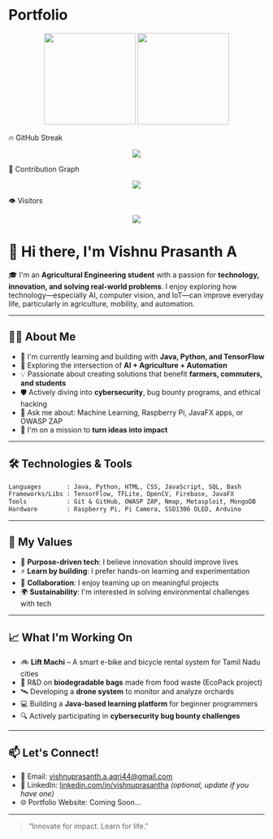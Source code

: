 # Portfolio

<p align="center"> <img src="https://github-readme-stats.vercel.app/api?username=vishnuprasanthaagri44&show_icons=true&theme=radical&count_private=true" height="180" /> <img src="https://github-readme-stats.vercel.app/api/top-langs/?username=vishnuprasanthaagri44&layout=compact&theme=radical" height="180" /> </p>
🔥 GitHub Streak
<p align="center"> <img src="https://github-readme-streak-stats.herokuapp.com/?user=vishnuprasanthaagri44&theme=radical" /> </p>
🧮 Contribution Graph
<p align="center"> <img src="https://github-readme-activity-graph.vercel.app/graph?username=vishnuprasanthaagri44&theme=react-dark&hide_border=true" /> </p>
👁️ Visitors
<p align="center"> <img src="https://komarev.com/ghpvc/?username=vishnuprasanthaagri44&label=Profile%20views&color=0e75b6&style=flat" /> </p>

# 👋 Hi there, I'm Vishnu Prasanth A

🎓 I'm an **Agricultural Engineering student** with a passion for **technology, innovation, and solving real-world problems**. I enjoy exploring how technology—especially AI, computer vision, and IoT—can improve everyday life, particularly in agriculture, mobility, and automation.

---

## 👨‍💻 About Me

- 🌱 I'm currently learning and building with **Java, Python, and TensorFlow**
- 🔭 Exploring the intersection of **AI + Agriculture + Automation**
- 💡 Passionate about creating solutions that benefit **farmers, commuters, and students**
- 🛡️ Actively diving into **cybersecurity**, bug bounty programs, and ethical hacking
- 💬 Ask me about: Machine Learning, Raspberry Pi, JavaFX apps, or OWASP ZAP
- 🧠 I'm on a mission to **turn ideas into impact**

---

## 🛠️ Technologies & Tools

```txt
Languages       : Java, Python, HTML, CSS, JavaScript, SQL, Bash
Frameworks/Libs : TensorFlow, TFLite, OpenCV, Firebase, JavaFX
Tools           : Git & GitHub, OWASP ZAP, Nmap, Metasploit, MongoDB
Hardware        : Raspberry Pi, Pi Camera, SSD1306 OLED, Arduino
````

---

## 🌟 My Values

* 💚 **Purpose-driven tech**: I believe innovation should improve lives
* ⚡ **Learn by building**: I prefer hands-on learning and experimentation
* 🤝 **Collaboration**: I enjoy teaming up on meaningful projects
* 🌍 **Sustainability**: I'm interested in solving environmental challenges with tech

---

## 📈 What I'm Working On

* 🚲 **Lift Machi** – A smart e-bike and bicycle rental system for Tamil Nadu cities
* 🧪 R\&D on **biodegradable bags** made from food waste (EcoPack project)
* 🛰️ Developing a **drone system** to monitor and analyze orchards
* 💻 Building a **Java-based learning platform** for beginner programmers
* 🔍 Actively participating in **cybersecurity bug bounty challenges**

---

## 📫 Let's Connect!

* 📧 Email: [vishnuprasanth.a.agri44@gmail.com](mailto:vishnuprasanth.a.agri44@gmail.com)
* 💼 LinkedIn: [linkedin.com/in/vishnuprasantha](https://linkedin.com/in/vishnuprasantha1) *(optional, update if you have one)*
* 🌐 Portfolio Website: Coming Soon...

---

> “Innovate for impact. Learn for life.”

```
